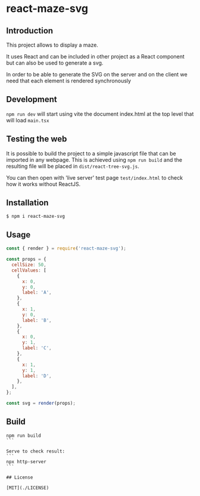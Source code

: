# react-maze-svg

## Introduction

This project allows to display a maze.

It uses React and can be included in other project as a React component but can also be used to generate a svg.

In order to be able to generate the SVG on the server and on the client we need that each element is rendered synchronously

## Development

`npm run dev` will start using vite the document index.html at the top level that will load `main.tsx`

## Testing the web

It is possible to build the project to a simple javascript file that can be imported in any webpage. This is achieved using `npm run build` and the resulting file will be placed in `dist/react-tree-svg.js`.

You can then open with 'live server' test page `test/index.html` to check how it works without ReactJS.

## Installation

`$ npm i react-maze-svg`

## Usage

```js
const { render } = require('react-maze-svg');

const props = {
  cellSize: 50,
  cellValues: [
    {
      x: 0,
      y: 0,
      label: 'A',
    },
    {
      x: 1,
      y: 0,
      label: 'B',
    },
    {
      x: 0,
      y: 1,
      label: 'C',
    },
    {
      x: 1,
      y: 1,
      label: 'D',
    },
  ],
};

const svg = render(props);
```

## Build

````
npm run build
```

Serve to check result:
```
npx http-server
```

## License

[MIT](./LICENSE)
````
